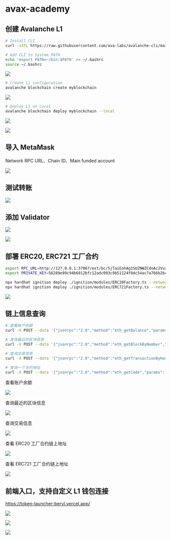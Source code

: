 # avax-academy

## 创建 Avalanche L1

```bash
# Install CLI
curl -sSfL https://raw.githubusercontent.com/ava-labs/avalanche-cli/main/scripts/install.sh | sh -s

# Add CLI to System PATH
echo 'export PATH=~/bin:$PATH' >> ~/.bashrc
source ~/.bashrc
```

![](images/1746868123123.jpg)

```bash
# Create L1 configuration
avalanche blockchain create myblockchain
```

![](./images/1746867889833.jpg)

```bash
# Deploy L1 on Local
avalanche blockchain deploy myblockchain --local

```

![](images/1746880277761.jpg)

![](images/1746868558459.jpg)


## 导入 MetaMask 

Network RPC URL、Chain ID、Main funded account 

![](images/1746880180959.jpg)

## 测试转账

![](images/1746883510699.jpg)

## 添加 Validator

![](images/1746884352006.jpg)

![](images/1746884468116.jpg)

## 部署 ERC20, ERC721 工厂合约

```bash
export RPC_URL=http://127.0.0.1:37067/ext/bc/SjTaiEohAg1SUZNWZCdoAc2Vux8HszeJDLf3xRvWBZyqzxwft/rpc
export PRIVATE_KEY=56289e99c94b6912bfc12adc093c9b51124f0dc54ac7a766b2bc5ccf558d8027

npx hardhat ignition deploy ./ignition/modules/ERC20Factory.ts --network customize
npx hardhat ignition deploy ./ignition/modules/ERC721Factory.ts --network customize
```

![](images/1746884655865.jpg)

## 链上信息查询

```bash
# 查看账户余额
curl -X POST --data '{"jsonrpc":"2.0","method":"eth_getBalance","params":["0x8db97C7cEcE249c2b98bDC0226Cc4C2A57BF52FC", "latest"],"id":1}' -H "Content-Type: application/json" http://127.0.0.1:42203/ext/bc/2ip2zuU7TVnMRximYcXydPSxSvNtfkdn32AVRYZo5wnSD1D5gT/rpc

# 查询最近的区块信息
curl -X POST --data '{"jsonrpc":"2.0","method":"eth_getBlockByNumber","params":["latest", true],"id":1}' -H "Content-Type: application/json" http://127.0.0.1:42203/ext/bc/2ip2zuU7TVnMRximYcXydPSxSvNtfkdn32AVRYZo5wnSD1D5gT/rpc

# 查询交易信息
curl -X POST --data '{"jsonrpc":"2.0","method":"eth_getTransactionByHash","params":["0x2f045e265bc15005e3957f8ee2b33c4ef3b957e98123e623287c06bcf125d1da"],"id":1}' -H "Content-Type: application/json" http://127.0.0.1:42203/ext/bc/2ip2zuU7TVnMRximYcXydPSxSvNtfkdn32AVRYZo5wnSD1D5gT/rpc

# 查询一个合约地址
curl -X POST --data '{"jsonrpc":"2.0","method":"eth_getCode","params":["0xA4cD3b0Eb6E5Ab5d8CE4065BcCD70040ADAB1F00", "latest"],"id":1}' -H "Content-Type: application/json" http://127.0.0.1:42203/ext/bc/2ip2zuU7TVnMRximYcXydPSxSvNtfkdn32AVRYZo5wnSD1D5gT/rpc

```

查看账户余额

![](images/1746885640401.jpg)

查询最近的区块信息

![](images/1746885581073.jpg)

查询交易信息

![](images/1746885701165.jpg)

查看 ERC20 工厂合约链上地址

![](images/1746886067485.jpg)

查看 ERC721 工厂合约链上地址

![](images/1746886498929.jpg)

## 前端入口，支持自定义 L1 钱包连接

https://token-launcher-beryl.vercel.app/

![](images/1747541888517.jpg)

![](images/1747582236559.jpg)

![](images/1747582297377.jpg)
